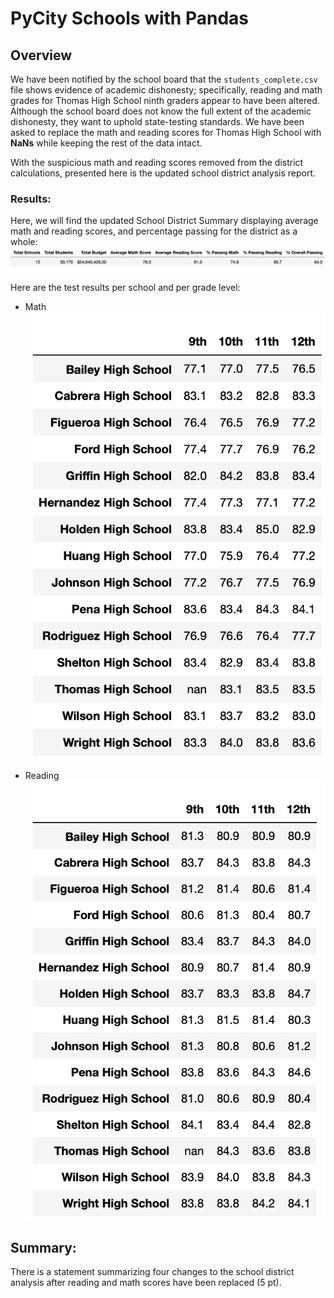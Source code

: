 # PyCity Schools with Pandas

## Overview
We have been notified by the school board that the <code>students_complete.csv</code> file shows evidence of academic dishonesty; specifically, reading and math grades for Thomas High School ninth graders appear to have been altered. Although the school board does not know the full extent of the academic dishonesty, they want to uphold state-testing standards. We have been asked to replace the math and reading scores for Thomas High School with **NaNs** while keeping the rest of the data intact.

With the suspicious math and reading scores removed from the district calculations, presented here is the updated school district analysis report.

### Results:
Here, we will find the updated School District Summary displaying average math and reading scores, and percentage passing for the district as a whole:
![District Summary](/Resources/report_details/district_summary.png "School District Summary")

Here are the test results per school and per grade level:
- Math
![Math Scores by Grade](/Resources/report_details/math_scores_by_grade.png "Math Scores by Grade")

- Reading
![Reading Scores by Grade](/Resources/report_details/reading_scores_by_grade.png "Reading Scores by Grade")



## Summary:

There is a statement summarizing four changes to the school district analysis after reading and math scores have been replaced (5 pt).
